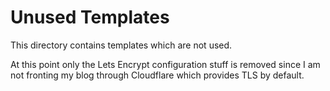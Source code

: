 # Unused Templates
This directory contains templates which are not used.

At this point only the Lets Encrypt configuration stuff is removed since I am not fronting my blog through Cloudflare which provides TLS by default.
